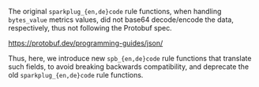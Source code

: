 The original `sparkplug_{en,de}code` rule functions, when handling `bytes_value` metrics values, did not base64 decode/encode the data, respectively, thus not following the Protobuf spec.

https://protobuf.dev/programming-guides/json/

Thus, here, we introduce new `spb_{en,de}code` rule functions that translate such fields, to avoid breaking backwards compatibility, and deprecate the old `sparkplug_{en,de}code` rule functions.
